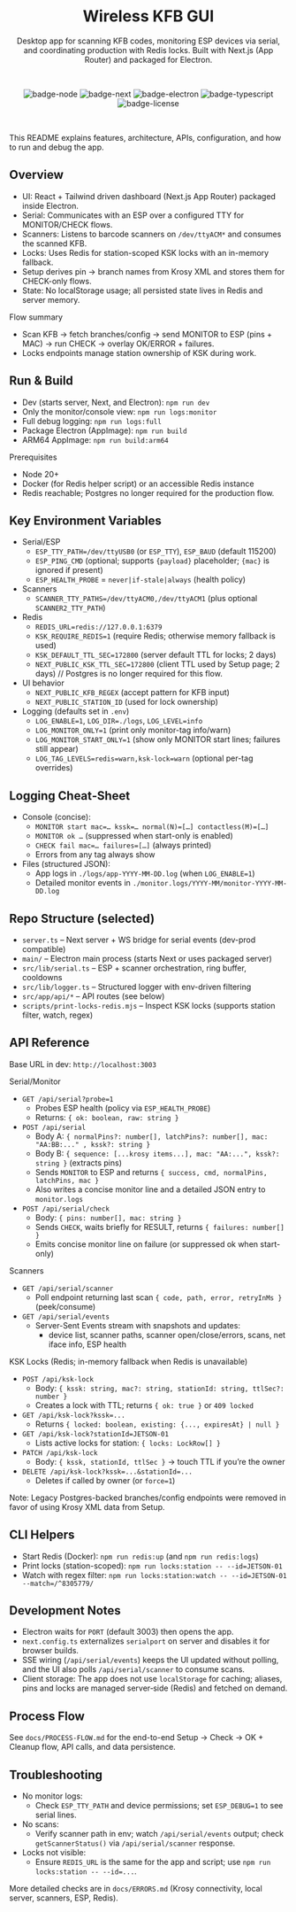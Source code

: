 <div align="center">

# Wireless KFB GUI

Desktop app for scanning KFB codes, monitoring ESP devices via serial, and coordinating production with Redis locks. Built with Next.js (App Router) and packaged for Electron.

<br/>

![badge-node](https://img.shields.io/badge/Node-20+-339933?logo=node.js&logoColor=white)
![badge-next](https://img.shields.io/badge/Next.js-15-black?logo=next.js)
![badge-electron](https://img.shields.io/badge/Electron-37-47848F?logo=electron&logoColor=white)
![badge-typescript](https://img.shields.io/badge/TypeScript-5-blue?logo=typescript)
![badge-license](https://img.shields.io/badge/License-MIT-informational)

<br/>

</div>

This README explains features, architecture, APIs, configuration, and how to run and debug the app.

## Overview
- UI: React + Tailwind driven dashboard (Next.js App Router) packaged inside Electron.
- Serial: Communicates with an ESP over a configured TTY for MONITOR/CHECK flows.
- Scanners: Listens to barcode scanners on `/dev/ttyACM*` and consumes the scanned KFB.
- Locks: Uses Redis for station-scoped KSK locks with an in-memory fallback.
- Setup derives pin → branch names from Krosy XML and stores them for CHECK-only flows.
- State: No localStorage usage; all persisted state lives in Redis and server memory.

Flow summary
- Scan KFB → fetch branches/config → send MONITOR to ESP (pins + MAC) → run CHECK → overlay OK/ERROR + failures.
- Locks endpoints manage station ownership of KSK during work.

## Run & Build
- Dev (starts server, Next, and Electron): `npm run dev`
- Only the monitor/console view: `npm run logs:monitor`
- Full debug logging: `npm run logs:full`
- Package Electron (AppImage): `npm run build`
- ARM64 AppImage: `npm run build:arm64`

Prerequisites
- Node 20+
- Docker (for Redis helper script) or an accessible Redis instance
- Redis reachable; Postgres no longer required for the production flow.

## Key Environment Variables
- Serial/ESP
  - `ESP_TTY_PATH=/dev/ttyUSB0` (or `ESP_TTY`), `ESP_BAUD` (default 115200)
  - `ESP_PING_CMD` (optional; supports `{payload}` placeholder; `{mac}` is ignored if present)
  - `ESP_HEALTH_PROBE` = `never|if-stale|always` (health policy)
- Scanners
  - `SCANNER_TTY_PATHS=/dev/ttyACM0,/dev/ttyACM1` (plus optional `SCANNER2_TTY_PATH`)
- Redis
  - `REDIS_URL=redis://127.0.0.1:6379`
  - `KSK_REQUIRE_REDIS=1` (require Redis; otherwise memory fallback is used)
  - `KSK_DEFAULT_TTL_SEC=172800` (server default TTL for locks; 2 days)
  - `NEXT_PUBLIC_KSK_TTL_SEC=172800` (client TTL used by Setup page; 2 days)
// Postgres is no longer required for this flow.
- UI behavior
  - `NEXT_PUBLIC_KFB_REGEX` (accept pattern for KFB input)
  - `NEXT_PUBLIC_STATION_ID` (used for lock ownership)
- Logging (defaults set in `.env`)
  - `LOG_ENABLE=1`, `LOG_DIR=./logs`, `LOG_LEVEL=info`
  - `LOG_MONITOR_ONLY=1` (print only monitor-tag info/warn)
  - `LOG_MONITOR_START_ONLY=1` (show only MONITOR start lines; failures still appear)
  - `LOG_TAG_LEVELS=redis=warn,ksk-lock=warn` (optional per-tag overrides)

## Logging Cheat‑Sheet
- Console (concise):
  - `MONITOR start mac=… kssk=… normal(N)=[…] contactless(M)=[…]`
  - `MONITOR ok …` (suppressed when start-only is enabled)
  - `CHECK fail mac=… failures=[…]` (always printed)
  - Errors from any tag always show
- Files (structured JSON):
  - App logs in `./logs/app-YYYY-MM-DD.log` (when `LOG_ENABLE=1`)
  - Detailed monitor events in `./monitor.logs/YYYY-MM/monitor-YYYY-MM-DD.log`

## Repo Structure (selected)
- `server.ts` – Next server + WS bridge for serial events (dev-prod compatible)
- `main/` – Electron main process (starts Next or uses packaged server)
- `src/lib/serial.ts` – ESP + scanner orchestration, ring buffer, cooldowns
- `src/lib/logger.ts` – Structured logger with env-driven filtering
- `src/app/api/*` – API routes (see below)
- `scripts/print-locks-redis.mjs` – Inspect KSK locks (supports station filter, watch, regex)

## API Reference

Base URL in dev: `http://localhost:3003`

Serial/Monitor
- `GET /api/serial?probe=1`
  - Probes ESP health (policy via `ESP_HEALTH_PROBE`)
  - Returns: `{ ok: boolean, raw: string }`
- `POST /api/serial`
  - Body A: `{ normalPins?: number[], latchPins?: number[], mac: "AA:BB:..." , kssk?: string }`
  - Body B: `{ sequence: [...krosy items...], mac: "AA:...", kssk?: string }` (extracts pins)
  - Sends `MONITOR` to ESP and returns `{ success, cmd, normalPins, latchPins, mac }`
  - Also writes a concise monitor line and a detailed JSON entry to `monitor.logs`
- `POST /api/serial/check`
  - Body: `{ pins: number[], mac: string }`
  - Sends `CHECK`, waits briefly for RESULT, returns `{ failures: number[] }`
  - Emits concise monitor line on failure (or suppressed ok when start-only)

Scanners
- `GET /api/serial/scanner`
  - Poll endpoint returning last scan `{ code, path, error, retryInMs }` (peek/consume)
- `GET /api/serial/events`
  - Server-Sent Events stream with snapshots and updates:
    - device list, scanner paths, scanner open/close/errors, scans, net iface info, ESP health

KSK Locks (Redis; in-memory fallback when Redis is unavailable)
- `POST /api/ksk-lock`
  - Body: `{ kssk: string, mac?: string, stationId: string, ttlSec?: number }`
  - Creates a lock with TTL; returns `{ ok: true }` or `409 locked`
- `GET /api/ksk-lock?kssk=...`
  - Returns `{ locked: boolean, existing: {..., expiresAt} | null }`
- `GET /api/ksk-lock?stationId=JETSON-01`
  - Lists active locks for station: `{ locks: LockRow[] }`
- `PATCH /api/ksk-lock`
  - Body: `{ kssk, stationId, ttlSec }` → touch TTL if you’re the owner
- `DELETE /api/ksk-lock?kssk=...&stationId=...`
  - Deletes if called by owner (or `force=1`)

Note: Legacy Postgres-backed branches/config endpoints were removed in favor of using Krosy XML data from Setup.

## CLI Helpers
- Start Redis (Docker): `npm run redis:up` (and `npm run redis:logs`)
- Print locks (station-scoped): `npm run locks:station -- --id=JETSON-01`
- Watch with regex filter: `npm run locks:station:watch -- --id=JETSON-01 --match=/^8305779/`

## Development Notes
- Electron waits for `PORT` (default 3003) then opens the app.
- `next.config.ts` externalizes `serialport` on server and disables it for browser builds.
- SSE wiring (`/api/serial/events`) keeps the UI updated without polling, and the UI also polls `/api/serial/scanner` to consume scans.
- Client storage: The app does not use `localStorage` for caching; aliases, pins and locks are managed server‑side (Redis) and fetched on demand.

## Process Flow

See `docs/PROCESS-FLOW.md` for the end-to-end Setup → Check → OK + Cleanup flow, API calls, and data persistence.

## Troubleshooting
- No monitor logs:
  - Check `ESP_TTY_PATH` and device permissions; set `ESP_DEBUG=1` to see serial lines.
- No scans:
  - Verify scanner path in env; watch `/api/serial/events` output; check `getScannerStatus()` via `/api/serial/scanner` response.
- Locks not visible:
  - Ensure `REDIS_URL` is the same for the app and script; use `npm run locks:station -- --id=...`.

More detailed checks are in `docs/ERRORS.md` (Krosy connectivity, local server, scanners, ESP, Redis).
